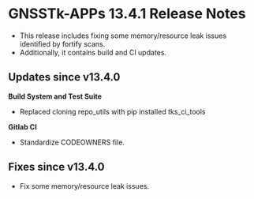 GNSSTk-APPs 13.4.1 Release Notes
========================

 * This release includes fixing some memory/resource leak issues identified by fortify scans.
 * Additionally, it contains build and CI updates.

Updates since v13.4.0
---------------------

**Build System and Test Suite**
  * Replaced cloning repo_utils with pip installed tks_ci_tools

**Gitlab CI**
  * Standardize CODEOWNERS file.

Fixes since v13.4.0
--------------------
  * Fix some memory/resource leak issues.